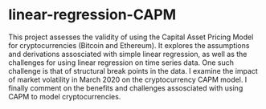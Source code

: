 # linear-regression-CAPM
 
This project assesses the validity of using the Capital Asset Pricing Model for cryptocurrencies (Bitcoin and Ethereum). It explores the assumptions and derivations assosciated with simple linear regression, as well as the challenges for using linear regression on time series data. One such challenge is that of structural break points in the data. I examine the impact of market volatility in March 2020 on the cryptocurrency CAPM model. I finally comment on the benefits and challenges assosciated with using CAPM to model cryptocurrencies. 
